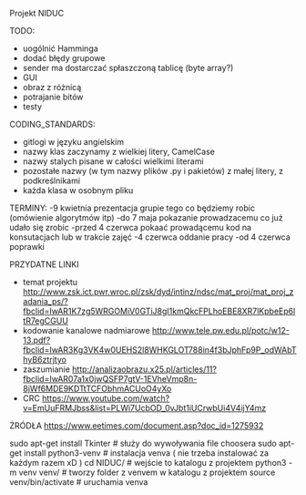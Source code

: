 Projekt NIDUC

TODO:
- uogólnić Hamminga
- dodać błędy grupowe
- sender ma dostarczać spłaszczoną tablicę (byte array?)
- GUI
- obraz z różnicą
- potrajanie bitów
- testy

CODING_STANDARDS:
- gitlogi w języku angielskim
- nazwy klas zaczynamy z wielkiej litery, CamelCase
- nazwy stalych pisane w całości wielkimi literami
- pozostałe nazwy (w tym nazwy plików .py i pakietów) z małej litery, z podkreślnikami
- każda klasa w osobnym pliku


TERMINY:
-9 kwietnia		prezentacja  grupie  tego co będziemy robic (omówienie algorytmów itp)
-do 7 maja		pokazanie prowadzacemu co już udało się zrobic
-przed 4 czerwca	pokaać prowadącemu kod na konsutacjach lub w trakcie zajęć
-4 czerwca 		oddanie pracy
-od 4 czerwca 		poprawki


PRZYDATNE LINKI
- temat projektu                 http://www.zsk.ict.pwr.wroc.pl/zsk/dyd/intinz/ndsc/mat_proj/mat_proj_zadania_ps/?fbclid=IwAR1K7zg5WRGOMiV0GTiJ8gI1kmQkcFPLhoEBE8XR7lKpbeEp6ltR7egCGUU
- kodowanie  kanalowe nadmiarowe http://www.tele.pw.edu.pl/potc/w12-13.pdf?fbclid=IwAR3Kg3VK4w0UEHS2l8WHKGLOT788in4f3bJphFp9P_odWAbThyB6ztrjtyo
- zaszumianie                    http://analizaobrazu.x25.pl/articles/11?fbclid=IwAR07a1x0jwQSFP7gtV-1EVheVmp8n-8jWf6MDE9KDTtTCFObhmACUoO4yXo
- CRC                            https://www.youtube.com/watch?v=EmUuFRMJbss&list=PLWi7UcbOD_0vJbt1iUCrwbUi4V4ijY4mz 

ŻRÓDŁA
https://www.eetimes.com/document.asp?doc_id=1275932



sudo apt-get install Tkinter               # służy do wywoływania file choosera
sudo apt-get install python3-venv          # instalacja venva ( nie trzeba instalować za każdym razem xD )
cd NIDUC/                                  # wejście to katalogu z projektem
python3 -m venv venv/                      # tworzy folder z venvem w katalogu z projektem 
source venv/bin/activate                   # uruchamia venva



